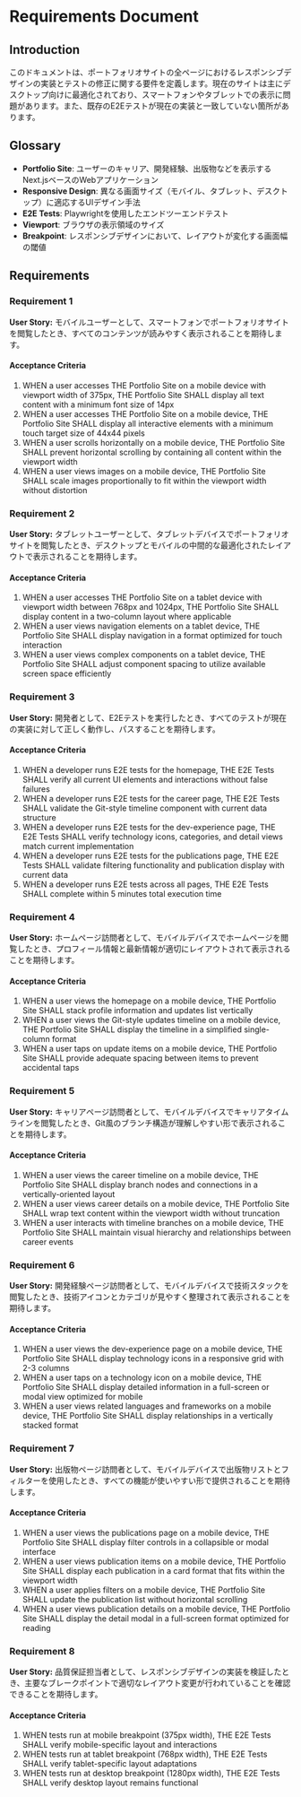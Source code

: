 # Requirements Document

## Introduction

このドキュメントは、ポートフォリオサイトの全ページにおけるレスポンシブデザインの実装とテストの修正に関する要件を定義します。現在のサイトは主にデスクトップ向けに最適化されており、スマートフォンやタブレットでの表示に問題があります。また、既存のE2Eテストが現在の実装と一致していない箇所があります。

## Glossary

- **Portfolio Site**: ユーザーのキャリア、開発経験、出版物などを表示するNext.jsベースのWebアプリケーション
- **Responsive Design**: 異なる画面サイズ（モバイル、タブレット、デスクトップ）に適応するUIデザイン手法
- **E2E Tests**: Playwrightを使用したエンドツーエンドテスト
- **Viewport**: ブラウザの表示領域のサイズ
- **Breakpoint**: レスポンシブデザインにおいて、レイアウトが変化する画面幅の閾値

## Requirements

### Requirement 1

**User Story:** モバイルユーザーとして、スマートフォンでポートフォリオサイトを閲覧したとき、すべてのコンテンツが読みやすく表示されることを期待します。

#### Acceptance Criteria

1. WHEN a user accesses THE Portfolio Site on a mobile device with viewport width of 375px, THE Portfolio Site SHALL display all text content with a minimum font size of 14px
2. WHEN a user accesses THE Portfolio Site on a mobile device, THE Portfolio Site SHALL display all interactive elements with a minimum touch target size of 44x44 pixels
3. WHEN a user scrolls horizontally on a mobile device, THE Portfolio Site SHALL prevent horizontal scrolling by containing all content within the viewport width
4. WHEN a user views images on a mobile device, THE Portfolio Site SHALL scale images proportionally to fit within the viewport width without distortion

### Requirement 2

**User Story:** タブレットユーザーとして、タブレットデバイスでポートフォリオサイトを閲覧したとき、デスクトップとモバイルの中間的な最適化されたレイアウトで表示されることを期待します。

#### Acceptance Criteria

1. WHEN a user accesses THE Portfolio Site on a tablet device with viewport width between 768px and 1024px, THE Portfolio Site SHALL display content in a two-column layout where applicable
2. WHEN a user views navigation elements on a tablet device, THE Portfolio Site SHALL display navigation in a format optimized for touch interaction
3. WHEN a user views complex components on a tablet device, THE Portfolio Site SHALL adjust component spacing to utilize available screen space efficiently

### Requirement 3

**User Story:** 開発者として、E2Eテストを実行したとき、すべてのテストが現在の実装に対して正しく動作し、パスすることを期待します。

#### Acceptance Criteria

1. WHEN a developer runs E2E tests for the homepage, THE E2E Tests SHALL verify all current UI elements and interactions without false failures
2. WHEN a developer runs E2E tests for the career page, THE E2E Tests SHALL validate the Git-style timeline component with current data structure
3. WHEN a developer runs E2E tests for the dev-experience page, THE E2E Tests SHALL verify technology icons, categories, and detail views match current implementation
4. WHEN a developer runs E2E tests for the publications page, THE E2E Tests SHALL validate filtering functionality and publication display with current data
5. WHEN a developer runs E2E tests across all pages, THE E2E Tests SHALL complete within 5 minutes total execution time

### Requirement 4

**User Story:** ホームページ訪問者として、モバイルデバイスでホームページを閲覧したとき、プロフィール情報と最新情報が適切にレイアウトされて表示されることを期待します。

#### Acceptance Criteria

1. WHEN a user views the homepage on a mobile device, THE Portfolio Site SHALL stack profile information and updates list vertically
2. WHEN a user views the Git-style updates timeline on a mobile device, THE Portfolio Site SHALL display the timeline in a simplified single-column format
3. WHEN a user taps on update items on a mobile device, THE Portfolio Site SHALL provide adequate spacing between items to prevent accidental taps

### Requirement 5

**User Story:** キャリアページ訪問者として、モバイルデバイスでキャリアタイムラインを閲覧したとき、Git風のブランチ構造が理解しやすい形で表示されることを期待します。

#### Acceptance Criteria

1. WHEN a user views the career timeline on a mobile device, THE Portfolio Site SHALL display branch nodes and connections in a vertically-oriented layout
2. WHEN a user views career details on a mobile device, THE Portfolio Site SHALL wrap text content within the viewport width without truncation
3. WHEN a user interacts with timeline branches on a mobile device, THE Portfolio Site SHALL maintain visual hierarchy and relationships between career events

### Requirement 6

**User Story:** 開発経験ページ訪問者として、モバイルデバイスで技術スタックを閲覧したとき、技術アイコンとカテゴリが見やすく整理されて表示されることを期待します。

#### Acceptance Criteria

1. WHEN a user views the dev-experience page on a mobile device, THE Portfolio Site SHALL display technology icons in a responsive grid with 2-3 columns
2. WHEN a user taps on a technology icon on a mobile device, THE Portfolio Site SHALL display detailed information in a full-screen or modal view optimized for mobile
3. WHEN a user views related languages and frameworks on a mobile device, THE Portfolio Site SHALL display relationships in a vertically stacked format

### Requirement 7

**User Story:** 出版物ページ訪問者として、モバイルデバイスで出版物リストとフィルターを使用したとき、すべての機能が使いやすい形で提供されることを期待します。

#### Acceptance Criteria

1. WHEN a user views the publications page on a mobile device, THE Portfolio Site SHALL display filter controls in a collapsible or modal interface
2. WHEN a user views publication items on a mobile device, THE Portfolio Site SHALL display each publication in a card format that fits within the viewport width
3. WHEN a user applies filters on a mobile device, THE Portfolio Site SHALL update the publication list without horizontal scrolling
4. WHEN a user views publication details on a mobile device, THE Portfolio Site SHALL display the detail modal in a full-screen format optimized for reading

### Requirement 8

**User Story:** 品質保証担当者として、レスポンシブデザインの実装を検証したとき、主要なブレークポイントで適切なレイアウト変更が行われていることを確認できることを期待します。

#### Acceptance Criteria

1. WHEN tests run at mobile breakpoint (375px width), THE E2E Tests SHALL verify mobile-specific layout and interactions
2. WHEN tests run at tablet breakpoint (768px width), THE E2E Tests SHALL verify tablet-specific layout adaptations
3. WHEN tests run at desktop breakpoint (1280px width), THE E2E Tests SHALL verify desktop layout remains functional
